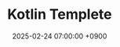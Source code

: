 ---
layout: post
title:  "Kotlin Templete"
date:   2025-02-24 07:00:00 +0900
categories: Kotlin
published: false
---